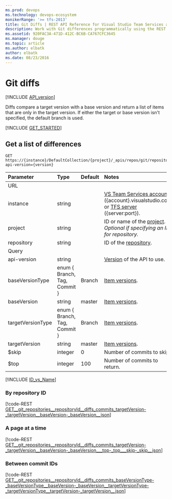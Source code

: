 ```yaml
---
ms.prod: devops
ms.technology: devops-ecosystem
monikerRange: '>= tfs-2013'
title: Git Diffs | REST API Reference for Visual Studio Team Services and Team Foundation Server
description: Work with Git differences programmatically using the REST APIs for Visual Studio Team Services and Team Foundation Server.
ms.assetid: 920FAC3A-471D-412C-BC6B-CA767CFC3645
ms.manager: douge
ms.topic: article
ms.author: elbatk
author: elbatk
ms.date: 08/23/2016
---
```


# Git diffs
[!INCLUDE [API_version](../_data/version.md)]

Diffs compare a target version with a base version and return a list of items that are only in the target version.
If either the target or base version isn't specified, the default branch is used.

[!INCLUDE [GET_STARTED](../_data/get-started.md)]

## Get a list of differences

```no-highlight
GET https://{instance}/DefaultCollection/{project}/_apis/repos/git/repositories/{repository}/diffs/commits?api-version={version}
```

| Parameter         | Type                         | Default | Notes
|:------------------|:-----------------------------|:--------|:----------------------------------------------------------------------------------------------------------------------------
| URL
| instance          | string                       |         | [VS Team Services account](/vsts/integrate/get-started/rest/basics) ({account}.visualstudio.com) or [TFS server](/vsts/integrate/get-started/rest/basics) ({server:port}).
| project           | string                       |         | ID or name of the [project](../tfs/projects.md). *Optional if specifying an ID for repository.*
| repository        | string                       |         | ID of the [repository](./repositories.md).
| Query
| api-version       | string                       |         | [Version](../../concepts/rest-api-versioning.md) of the API to use.
| baseVersionType   | enum { Branch, Tag, Commit } | Branch  | [Item versions](./items.md#getaspecificversion).
| baseVersion       | string                       | master  | [Item versions](./items.md#getaspecificversion).
| targetVersionType | enum { Branch, Tag, Commit } | Branch  | [Item versions](./items.md#getaspecificversion).
| targetVersion     | string                       | master  | [Item versions](./items.md#getaspecificversion).
| $skip             | integer                      | 0       | Number of commits to skip.
| $top              | integer                      | 100     | Number of commits to return.

[!INCLUDE [ID_vs_Name](_data/id_or_name.md)]

### By repository ID

[!code-REST [GET__git_repositories__repositoryId__diffs_commits_targetVersion-_targetVersion__baseVersion-_baseVersion__json](./_data/diffs/GET__git_repositories__repositoryId__diffs_commits_targetVersion-_targetVersion__baseVersion-_baseVersion_.json)]

### A page at a time

[!code-REST [GET__git_repositories__repositoryId__diffs_commits_targetVersion-_targetVersion__baseVersion-_baseVersion___top-_top___skip-_skip__json](./_data/diffs/GET__git_repositories__repositoryId__diffs_commits_targetVersion-_targetVersion__baseVersion-_baseVersion___top-_top___skip-_skip_.json)]

### Between commit IDs

[!code-REST [GET__git_repositories__repositoryId__diffs_commits_baseVersionType-_baseVersionType__baseVersion-_baseVersion__targetVersionType-_targetVersionType__targetVersion-_targetVersion__json](./_data/diffs/GET__git_repositories__repositoryId__diffs_commits_baseVersionType-_baseVersionType_.json)]
